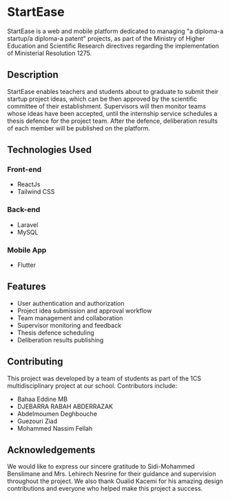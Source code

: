 # StartEase

StartEase is a web and mobile platform dedicated to managing "a diploma-a startup/a diploma-a patent" projects, as part of the Ministry of Higher Education and Scientific Research directives regarding the implementation of Ministerial Resolution 1275.

## Description

StartEase enables teachers and students about to graduate to submit their startup project ideas, which can be then approved by the scientific committee of their establishment. Supervisors will then monitor teams whose ideas have been accepted, until the internship service schedules a thesis defence for the project team. After the defence, deliberation results of each member will be published on the platform.

## Technologies Used

### Front-end
- ReactJs
- Tailwind CSS

### Back-end
- Laravel
- MySQL

### Mobile App
- Flutter

## Features

- User authentication and authorization
- Project idea submission and approval workflow
- Team management and collaboration
- Supervisor monitoring and feedback
- Thesis defence scheduling
- Deliberation results publishing

## Contributing

This project was developed by a team of students as part of the 1CS multidisciplinary project at our school. Contributors include:

- Bahaa Eddine MB
- DJEBARRA RABAH ABDERRAZAK
- Abdelmoumen Deghbouche
- Guezouri Ziad
- Mohammed Nassim Fellah

## Acknowledgements

We would like to express our sincere gratitude to Sidi-Mohammed Benslimane and Mrs. Lehirech Nesrine for their guidance and supervision throughout the project. We also thank Oualid Kacemi for his amazing design contributions and everyone who helped make this project a success.
